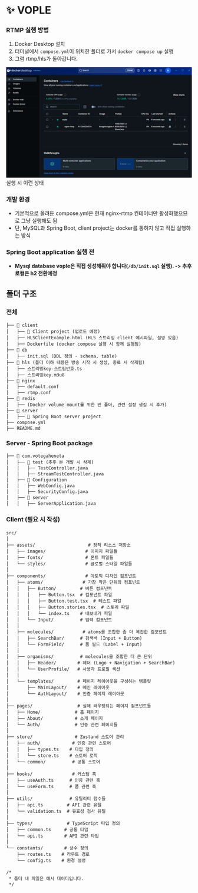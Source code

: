 # ✨ VOPLE

### RTMP 실행 방법
1. Docker Desktop 설치
2. 터미널에서 `compose.yml`이 위치한 폴더로 가서 `docker compose up` 실행
3. 그럼 rtmp/hls가 돌아갑니다.

![실행화면](doc/image.png)
실행 시 이런 상태

### 개발 환경
- 기본적으로 올려둔 compose.yml은 현재 nginx-rtmp 컨테이너만 활성화했으므로 그냥 실행해도 됨
- 단, MySQL과 Spring Boot, client project는 docker를 통하지 않고 직접 실행하는 방식

### Spring Boot application 실행 전
- **Mysql database vople은 직접 생성해줘야 합니다(`/db/init.sql` 실행). -> 추후 로컬은 h2 전환예정** 

## 폴더 구조
### 전체
```
├── 📁 client
│   ├── 📁 Client project (업로드 예정)
│   ├── HLSClientExample.html (HLS 스트리밍 client 예시파일, 설명 있음)
│   ├── Dockerfile (docker compose 실행 시 함께 실행됨)
├── 📁 db
│   ├── init.sql (DDL 정의 - schema, table)
├── 📁 hls (폴더 이하 내용은 방송 시작 시 생성, 종료 시 삭제됨)
│   ├── 스트리밍key-스트림번호.ts
│   ├── 스트리밍key.m3u8
├── 📁 nginx
│   ├── default.conf
│   ├── rtmp.conf
├── 📁 redis
│   ├── (Docker volume mount를 위한 빈 폴더, 관련 설정 생길 시 추가)
├── 📁 server
│   ├── 📁 Spring Boot server project
├── compose.yml
├── README.md

```
### Server - Spring Boot package
```
├── 📁 com.votegaheneta
│   ├── 📁 test (추후 본 개발 시 삭제)
│   │   ├── TestController.java
│   │   ├── StreamTestController.java
│   ├── 📁 Configuration
│   │   ├── WebConfig.java
│   │   ├── SecurityConfig.java
│   ├── 📁 server
│   │   ├── ServerApplication.java
```

### Client (필요 시 작성)
```
src/
│
├── assets/                    # 정적 리소스 저장소
│   ├── images/               # 이미지 파일들
│   ├── fonts/                # 폰트 파일들
│   └── styles/               # 글로벌 스타일 파일들
│
├── components/               # 아토믹 디자인 컴포넌트
│   ├── atoms/               # 가장 작은 단위의 컴포넌트
│   │   ├── Button/         # 버튼 컴포넌트
│   │   │   ├── Button.tsx  # 컴포넌트 파일
│   │   │   ├── Button.test.tsx  # 테스트 파일
│   │   │   ├── Button.stories.tsx  # 스토리 파일
│   │   │   └── index.ts    # 내보내기 파일
│   │   └── Input/          # 입력 컴포넌트
│   │
│   ├── molecules/           # atoms를 조합한 좀 더 복잡한 컴포넌트
│   │   ├── SearchBar/      # 검색바 (Input + Button)
│   │   └── FormField/      # 폼 필드 (Label + Input)
│   │
│   ├── organisms/          # molecules을 조합한 더 큰 단위
│   │   ├── Header/        # 헤더 (Logo + Navigation + SearchBar)
│   │   └── UserProfile/   # 사용자 프로필 섹션
│   │
│   └── templates/         # 페이지 레이아웃을 구성하는 템플릿
│       ├── MainLayout/    # 메인 레이아웃
│       └── AuthLayout/    # 인증 페이지 레이아웃
│
├── pages/                 # 실제 라우팅되는 페이지 컴포넌트들
│   ├── Home/             # 홈 페이지
│   ├── About/            # 소개 페이지
│   └── Auth/             # 인증 관련 페이지들
│
├── store/                # Zustand 스토어 관리
│   ├── auth/            # 인증 관련 스토어
│   │   ├── types.ts    # 타입 정의
│   │   └── store.ts    # 스토어 로직
│   └── common/          # 공통 스토어
│
├── hooks/               # 커스텀 훅
│   ├── useAuth.ts      # 인증 관련 훅
│   └── useForm.ts      # 폼 관련 훅
│
├── utils/              # 유틸리티 함수들
│   ├── api.ts         # API 관련 유틸
│   └── validation.ts  # 유효성 검사 유틸
│
├── types/             # TypeScript 타입 정의
│   ├── common.ts     # 공통 타입
│   └── api.ts        # API 관련 타입
│
└── constants/        # 상수 정의
    ├── routes.ts    # 라우트 경로
    └── config.ts    # 환경 설정

/*
 * 폴더 내 파일은 예시 데이터입니다.
 */
```
